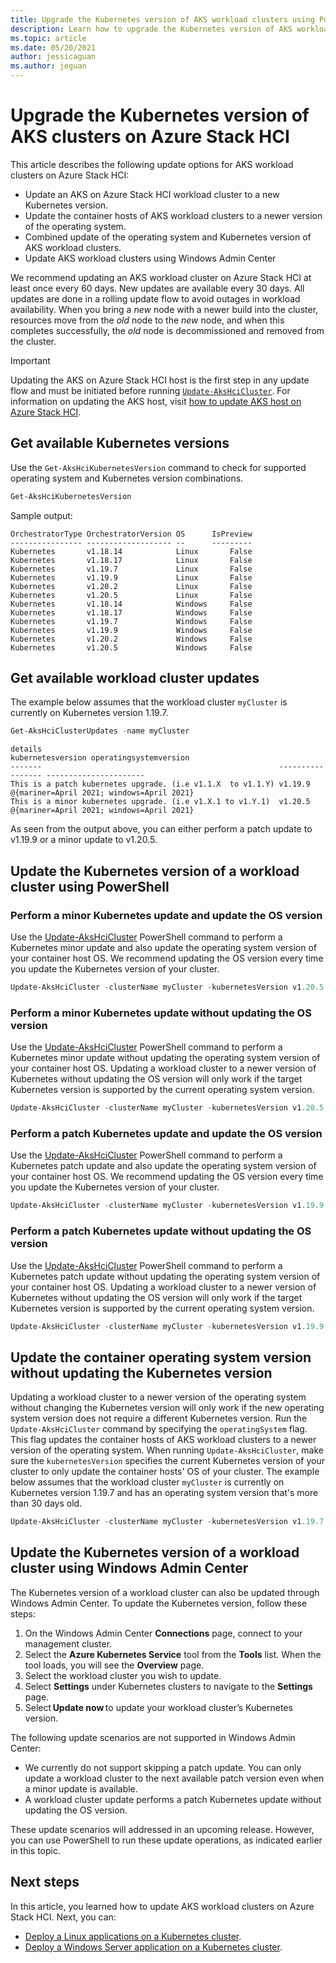 ```yaml
---
title: Upgrade the Kubernetes version of AKS workload clusters using PowerShell
description: Learn how to upgrade the Kubernetes version of AKS workload clusters on Azure Stack HCI using PowerShell
ms.topic: article
ms.date: 05/20/2021
author: jessicaguan
ms.author: jeguan
---
```


# Upgrade the Kubernetes version of AKS clusters on Azure Stack HCI

This article describes the following update options for AKS workload clusters on Azure Stack HCI: 
- Update an AKS on Azure Stack HCI workload cluster to a new Kubernetes version.
- Update the container hosts of AKS workload clusters to a newer version of the operating system.
- Combined update of the operating system and Kubernetes version of AKS workload clusters.
- Update AKS workload clusters using Windows Admin Center

We recommend updating an AKS workload cluster on Azure Stack HCI at least once every 60 days. New updates are available every 30 days. All updates are done in a rolling update flow to avoid outages in workload availability. When you bring a _new_ node with a newer build into the cluster, resources move from the _old_ node to the _new_ node, and when this completes successfully, the _old_ node is decommissioned and removed from the cluster.

> [!Important]
> Updating the AKS on Azure Stack HCI host is the first step in any update flow and must be initiated before running [`Update-AksHciCluster`](./update-akshcicluster.md). For information on updating the AKS host, visit [how to update AKS host on Azure Stack HCI](./update-akshci-host-powershell.md). 


## Get available Kubernetes versions
Use the `Get-AksHciKubernetesVersion` command to check for supported operating system and Kubernetes version combinations.

```powershell
Get-AksHciKubernetesVersion
```
Sample output:
```Output
OrchestratorType OrchestratorVersion OS      IsPreview
---------------- ------------------- --      ---------
Kubernetes       v1.18.14            Linux       False
Kubernetes       v1.18.17            Linux       False
Kubernetes       v1.19.7             Linux       False
Kubernetes       v1.19.9             Linux       False
Kubernetes       v1.20.2             Linux       False
Kubernetes       v1.20.5             Linux       False
Kubernetes       v1.18.14            Windows     False
Kubernetes       v1.18.17            Windows     False
Kubernetes       v1.19.7             Windows     False
Kubernetes       v1.19.9             Windows     False
Kubernetes       v1.20.2             Windows     False
Kubernetes       v1.20.5             Windows     False
```

## Get available workload cluster updates
The example below assumes that the workload cluster `myCluster` is currently on Kubernetes version 1.19.7.
```powershell
Get-AksHciClusterUpdates -name myCluster
```

```output
details                                                     kubernetesversion operatingsystemversion
-------                                                     ----------------- ----------------------
This is a patch kubernetes upgrade. (i.e v1.1.X  to v1.1.Y) v1.19.9           @{mariner=April 2021; windows=April 2021}
This is a minor kubernetes upgrade. (i.e v1.X.1 to v1.Y.1)  v1.20.5           @{mariner=April 2021; windows=April 2021}
```

As seen from the output above, you can either perform a patch update to v1.19.9 or a minor update to v1.20.5.

## Update the Kubernetes version of a workload cluster using PowerShell

### Perform a minor Kubernetes update and update the OS version
Use the [Update-AksHciCluster](update-akshcicluster.md) PowerShell command to perform a Kubernetes minor update and also update the operating system version of your container host OS. We recommend updating the OS version every time you update the Kubernetes version of your cluster.

```powershell
Update-AksHciCluster -clusterName myCluster -kubernetesVersion v1.20.5 -operatingSystem
```

### Perform a minor Kubernetes update without updating the OS version
Use the [Update-AksHciCluster](update-akshcicluster.md) PowerShell command to perform a Kubernetes minor update without updating the operating system version of your container host OS. Updating a workload cluster to a newer version of Kubernetes without updating the OS version will only work if the target Kubernetes version is supported by the current operating system version.

```powershell
Update-AksHciCluster -clusterName myCluster -kubernetesVersion v1.20.5
```

### Perform a patch Kubernetes update and update the OS version
Use the [Update-AksHciCluster](update-akshcicluster.md) PowerShell command to perform a Kubernetes patch update and also update the operating system version of your container host OS. We recommend updating the OS version every time you update the Kubernetes version of your cluster.

```powershell
Update-AksHciCluster -clusterName myCluster -kubernetesVersion v1.19.9 -operatingSystem
```

### Perform a patch Kubernetes update without updating the OS version
Use the [Update-AksHciCluster](update-akshcicluster.md) PowerShell command to perform a Kubernetes patch update without updating the operating system version of your container host OS. Updating a workload cluster to a newer version of Kubernetes without updating the OS version will only work if the target Kubernetes version is supported by the current operating system version.

```powershell
Update-AksHciCluster -clusterName myCluster -kubernetesVersion v1.19.9
```

## Update the container operating system version without updating the Kubernetes version

Updating a workload cluster to a newer version of the operating system without changing the Kubernetes version will only work if the new operating system version does not require a different Kubernetes version. Run the `Update-AksHciCluster` command by specifying the `operatingSystem` flag. This flag updates the container hosts of AKS workload clusters to a newer version of the operating system. When running `Update-AksHciCluster`, make sure the `kubernetesVersion` specifies the current Kubernetes version of your cluster to only update the container hosts' OS of your cluster. The example below assumes that the workload cluster `myCluster` is currently on Kubernetes version 1.19.7 and has an operating system version that's more than 30 days old.

```powershell
Update-AksHciCluster -clusterName myCluster -kubernetesVersion v1.19.7 -operatingSystem
```

## Update the Kubernetes version of a workload cluster using Windows Admin Center
The Kubernetes version of a workload cluster can also be updated through Windows Admin Center. To update the Kubernetes version, follow these steps: 

1. On the Windows Admin Center **Connections** page, connect to your management cluster.
2. Select the **Azure Kubernetes Service** tool from the **Tools** list. When the tool loads, you will see the **Overview** page.
3. Select the workload cluster you wish to update.
4. Select **Settings** under Kubernetes clusters to navigate to the **Settings** page. 
5. Select **Update now** to update your workload cluster’s Kubernetes version. 

The following update scenarios are not supported in Windows Admin Center: 

- We currently do not support skipping a patch update. You can only update a workload cluster to the next available patch version even when a minor update is available.  
- A workload cluster update performs a patch Kubernetes update without updating the OS version. 

These update scenarios will addressed in an upcoming release. However, you can use PowerShell to run these update operations, as indicated earlier in this topic. 

## Next steps

In this article, you learned how to update AKS workload clusters on Azure Stack HCI. Next, you can:
- [Deploy a Linux applications on a Kubernetes cluster](./deploy-linux-application.md).
- [Deploy a Windows Server application on a Kubernetes cluster](./deploy-windows-application.md).

